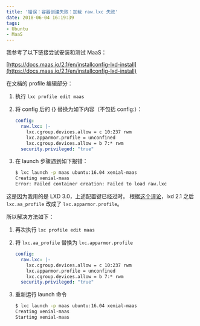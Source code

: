 ```yaml
---
title: '错误：容器创建失败：加载 raw.lxc 失败'
date: 2018-06-04 16:19:39
tags:
- Ubuntu
- MaaS
---
```


我参考了以下链接尝试安装和测试 MaaS：

[https://docs.maas.io/2.1/en/installconfig-lxd-install](https://docs.maas.io/2.1/en/installconfig-lxd-install)

在文档的 profile 编辑部分：

1. 执行 `lxc profile edit maas`
1. 将 config 后的 {} 替换为如下内容（不包括 config:）：

    ```yaml
    config:
      raw.lxc: |-
        lxc.cgroup.devices.allow = c 10:237 rwm
        lxc.apparmor.profile = unconfined
        lxc.cgroup.devices.allow = b 7:* rwm
      security.privileged: "true"
    ```

1. 在 launch 步骤遇到如下报错：

    ```sh
    $ lxc launch -p maas ubuntu:16.04 xenial-maas
    Creating xenial-maas
    Error: Failed container creation: Failed to load raw.lxc
    ```

这是因为我用的是 LXD 3.0，上述配置键已经过时。
根据[这个评论](https://github.com/lxc/lxd/issues/4393#issuecomment-378181793)，lxd 2.1 之后 `lxc.aa_profile` 改成了 `lxc.apparmor.profile`。

所以解决方法如下：

1. 再次执行 `lxc profile edit maas`
1. 将 `lxc.aa_profile` 替换为 `lxc.apparmor.profile`

    ```yaml
    config:
      raw.lxc: |-
        lxc.cgroup.devices.allow = c 10:237 rwm
        lxc.apparmor.profile = unconfined
        lxc.cgroup.devices.allow = b 7:* rwm
      security.privileged: "true"
    ```

1. 重新运行 launch 命令

    ```sh
    $ lxc launch -p maas ubuntu:16.04 xenial-maas
    Creating xenial-maas
    Starting xenial-maas
    ```
